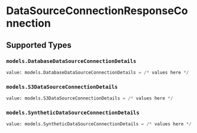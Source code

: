 # DataSourceConnectionResponseConnection


## Supported Types

### `models.DatabaseDataSourceConnectionDetails`

```python
value: models.DatabaseDataSourceConnectionDetails = /* values here */
```

### `models.S3DataSourceConnectionDetails`

```python
value: models.S3DataSourceConnectionDetails = /* values here */
```

### `models.SyntheticDataSourceConnectionDetails`

```python
value: models.SyntheticDataSourceConnectionDetails = /* values here */
```

